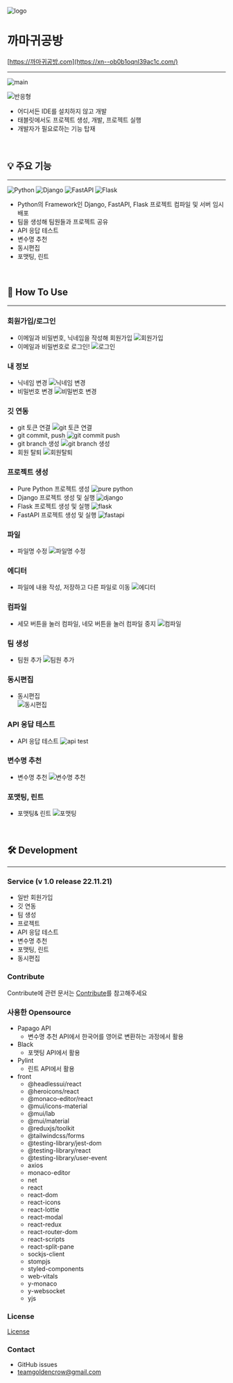 ![logo](asset/%EA%B9%8C%EB%A7%88%EA%B7%80%EA%B3%B5%EB%B0%A9%20%EB%A1%9C%EA%B3%A0.png)

# 까마귀공방

[https://까마귀공방.com](https://xn--ob0b1oqnl39ac1c.com/)

---

![main](asset/django%20%ED%94%84%EB%A1%9C%EC%A0%9D%ED%8A%B8%20%EC%83%9D%EC%84%B1%EC%97%90%EC%84%9C%20%EB%A1%9C%EC%BC%93%EA%B9%8C%EC%A7%80.gif)

![반응형](asset/%EB%B0%98%EC%9D%91%ED%98%95.gif)

- 어디서든 IDE를 설치하지 않고 개발
- 태블릿에서도 프로젝트 생성, 개발, 프로젝트 실행
- 개발자가 필요로하는 기능 탑재

<br>

## 💡 주요 기능

---

![Python](https://img.shields.io/badge/python-3670A0?style=for-the-badge&logo=python&logoColor=ffdd54) ![Django](https://img.shields.io/badge/django-%23092E20.svg?style=for-the-badge&logo=django&logoColor=white) ![FastAPI](https://img.shields.io/badge/FastAPI-005571?style=for-the-badge&logo=fastapi) ![Flask](https://img.shields.io/badge/flask-%23000.svg?style=for-the-badge&logo=flask&logoColor=white)

- Python의 Framework인 Django, FastAPI, Flask 프로젝트 컴파일 및 서버 임시 배포
- 팀을 생성해 팀원들과 프로젝트 공유
- API 응답 테스트
- 변수명 추천
- 동시편집
- 포맷팅, 린트

<br>

## 👭 How To Use

---

### 회원가입/로그인

- 이메일과 비밀번호, 닉네임을 작성해 회원가입
  ![회원가입](asset/%ED%9A%8C%EC%9B%90%EA%B0%80%EC%9E%85.gif)
- 이메일과 비밀번호로 로그인!
  ![로그인](asset/%EB%A1%9C%EA%B7%B8%EC%9D%B8.gif)

### 내 정보

- 닉네임 변경
  ![닉네임 변경](asset/%EB%8B%89%EB%84%A4%EC%9E%84%20%EB%B3%80%EA%B2%BD.gif)
- 비밀번호 변경
  ![비밀번호 변경](asset/%EB%B9%84%EB%B0%80%EB%B2%88%ED%98%B8%20%EB%B3%80%EA%B2%BD.gif)

### 깃 연동

- git 토큰 연결
  ![git 토큰 연결](asset/%EA%B9%83%20%ED%86%A0%ED%81%B0%20%EC%97%B0%EA%B2%B0.gif)
- git commit, push
  ![git commit push](asset/%EA%B9%83%20%EC%BB%A4%EB%B0%8B%ED%91%B8%EC%89%AC.gif)
- git branch 생성
  ![git branch 생성](asset/%EA%B9%83%20%EB%B8%8C%EB%9E%9C%EC%B9%98%20%EC%83%9D%EC%84%B1.gif)
- 회원 탈퇴
  ![회원탈퇴](asset/%ED%9A%8C%EC%9B%90%20%ED%83%88%ED%87%B4.gif)

### 프로젝트 생성

- Pure Python 프로젝트 생성
  ![pure python](asset/pure%20python%20%ED%94%84%EB%A1%9C%EC%A0%9D%ED%8A%B8%20%EC%83%9D%EC%84%B1.gif)
- Django 프로젝트 생성 및 실행
  ![django](asset/django%20%ED%94%84%EB%A1%9C%EC%A0%9D%ED%8A%B8%20%EC%83%9D%EC%84%B1%EC%97%90%EC%84%9C%20%EB%A1%9C%EC%BC%93%EA%B9%8C%EC%A7%80.gif)
- Flask 프로젝트 생성 및 실행
  ![flask](asset/flask%20%ED%94%84%EB%A1%9C%EC%A0%9D%ED%8A%B8%20%EC%83%9D%EC%84%B1%EB%B6%80%ED%84%B0%20%ED%97%AC%EB%A1%9C%EC%9B%94%EB%93%9C.gif)
- FastAPI 프로젝트 생성 및 실행
  ![fastapi](asset/fastAPI%20%ED%94%84%EB%A1%9C%EC%A0%9D%ED%8A%B8%20%EC%83%9D%EC%84%B1%EB%B6%80%ED%84%B0%20%ED%97%AC%EB%A1%9C%EC%9B%94%EB%93%9C.gif)

### 파일

- 파일명 수정
  ![파일명 수정](asset/%ED%8C%8C%EC%9D%BC%EB%AA%85%20%EC%88%98%EC%A0%95.gif)

### 에디터

- 파일에 내용 작성, 저장하고 다른 파일로 이동
  ![에디터](asset/%ED%8F%AC%EB%A7%A4%ED%8C%85.gif)

### 컴파일

- 세모 버튼을 눌러 컴파일, 네모 버튼을 눌러 컴파일 중지
  ![컴파일](asset/%ED%8C%8C%EC%9D%B4%EC%8D%AC%20%ED%8C%8C%EC%9D%BC%20%EC%83%9D%EC%84%B1%20%EB%B0%8F%20%ED%94%84%EB%A6%B0%ED%8A%B8%20%ED%85%8C%EC%8A%A4%ED%8A%B8.gif)

### 팀 생성

- 팀원 추가
  ![팀원 추가](asset/%ED%8C%80%EC%9B%90%20%EC%B6%94%EA%B0%80.gif)

### 동시편집

- 동시편집<br>
  ![동시편집](asset/%EB%8F%99%EC%8B%9C%ED%8E%B8%EC%A7%91%20%EB%94%94%EC%A7%80%ED%84%B8%ED%92%8D%ED%99%94.gif)

### API 응답 테스트

- API 응답 테스트
  ![api test](asset/api%20test.gif)

### 변수명 추천

- 변수명 추천
  ![변수명 추천](asset/%EB%B3%80%EC%88%98%EB%AA%85%20%EC%B6%94%EC%B2%9C_%EA%B2%B0%EA%B3%BC%EB%AC%BC%20%ED%81%B4%EB%A6%AD%20%EC%8B%9C%20%EB%B3%B5%EC%82%AC%20%ED%8F%AC%ED%95%A8.gif)

### 포맷팅, 린트

- 포맷팅& 린트
  ![포맷팅](asset/%ED%8F%AC%EB%A7%A4%ED%8C%85.gif)

<br>

## 🛠 Development

---

### Service (v 1.0 release 22.11.21)

- 일반 회원가입
- 깃 연동
- 팀 생성
- 프로젝트
- API 응답 테스트
- 변수명 추천
- 포맷팅, 린트
- 동시편집

### Contribute

Contribute에 관련 문서는 [Contribute](https://lab.ssafy.com/s07-final/S07P31D207/-/blob/dev-back/docs/Contribute.md)를 참고해주세요

### 사용한 Opensource

- Papago API
  - 변수명 추천 API에서 한국어를 영어로 변환하는 과정에서 활용
- Black
  - 포맷팅 API에서 활용
- Pylint
  - 린트 API에서 활용
- front
  - @headlessui/react<br>
  - @heroicons/react<br>
  - @monaco-editor/react<br>
  - @mui/icons-material<br>
  - @mui/lab<br>
  - @mui/material<br>
  - @reduxjs/toolkit<br>
  - @tailwindcss/forms<br>
  - @testing-library/jest-dom<br>
  - @testing-library/react<br>
  - @testing-library/user-event<br>
  - axios<br>
  - monaco-editor<br>
  - net<br>
  - react<br>
  - react-dom<br>
  - react-icons<br>
  - react-lottie<br>
  - react-modal<br>
  - react-redux<br>
  - react-router-dom<br>
  - react-scripts<br>
  - react-split-pane<br>
  - sockjs-client<br>
  - stompjs<br>
  - styled-components<br>
  - web-vitals<br>
  - y-monaco<br>
  - y-websocket<br>
  - yjs<br>

### License

[License](https://lab.ssafy.com/s07-final/S07P31D207/-/blob/dev-back/License/LICENSE)

### Contact

- GitHub issues
- teamgoldencrow@gmail.com
